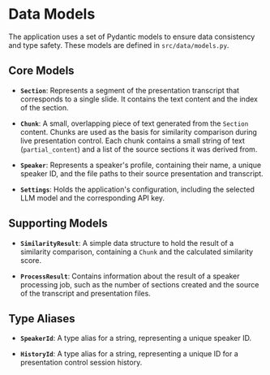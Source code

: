 # Data Models

The application uses a set of Pydantic models to ensure data consistency and type safety. These models are defined in `src/data/models.py`.

## Core Models

- **`Section`**: Represents a segment of the presentation transcript that corresponds to a single slide. It contains the text content and the index of the section.

- **`Chunk`**: A small, overlapping piece of text generated from the `Section` content. Chunks are used as the basis for similarity comparison during live presentation control. Each chunk contains a small string of text (`partial_content`) and a list of the source sections it was derived from.

- **`Speaker`**: Represents a speaker's profile, containing their name, a unique speaker ID, and the file paths to their source presentation and transcript.

- **`Settings`**: Holds the application's configuration, including the selected LLM model and the corresponding API key.

## Supporting Models

- **`SimilarityResult`**: A simple data structure to hold the result of a similarity comparison, containing a `Chunk` and the calculated similarity score.

- **`ProcessResult`**: Contains information about the result of a speaker processing job, such as the number of sections created and the source of the transcript and presentation files.

## Type Aliases

- **`SpeakerId`**: A type alias for a string, representing a unique speaker ID.

- **`HistoryId`**: A type alias for a string, representing a unique ID for a presentation control session history.
